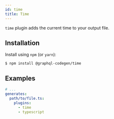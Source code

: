 ```yaml
---
id: time
title: Time
---
```


`time` plugin adds the current time to your output file.

## Installation

Install using `npm` (or `yarn`):

    $ npm install @graphql-codegen/time

## Examples

```yaml
# ...
generates:
  path/to/file.ts:
    plugins:
      - time
      - typescript
```
